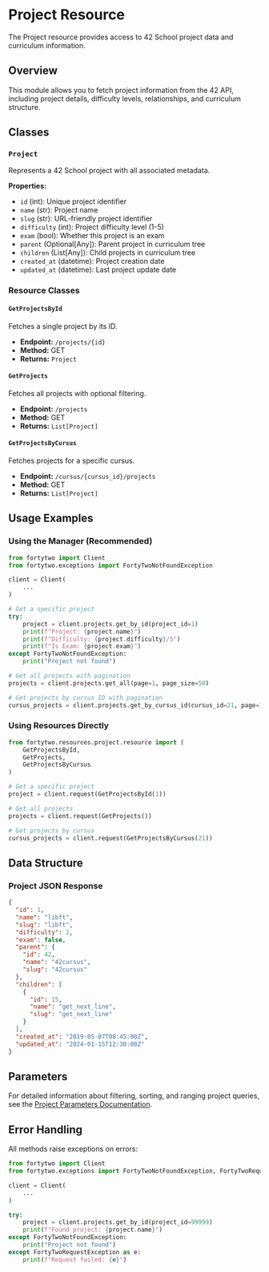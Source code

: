 # Project Resource

The Project resource provides access to 42 School project data and curriculum information.

## Overview

This module allows you to fetch project information from the 42 API, including project details, difficulty levels, relationships, and curriculum structure.

## Classes

### `Project`
Represents a 42 School project with all associated metadata.

**Properties:**
- `id` (int): Unique project identifier
- `name` (str): Project name
- `slug` (str): URL-friendly project identifier
- `difficulty` (int): Project difficulty level (1-5)
- `exam` (bool): Whether this project is an exam
- `parent` (Optional[Any]): Parent project in curriculum tree
- `children` (List[Any]): Child projects in curriculum tree
- `created_at` (datetime): Project creation date
- `updated_at` (datetime): Last project update date

### Resource Classes

#### `GetProjectsById`
Fetches a single project by its ID.
- **Endpoint:** `/projects/{id}`
- **Method:** GET
- **Returns:** `Project`

#### `GetProjects`
Fetches all projects with optional filtering.
- **Endpoint:** `/projects`
- **Method:** GET
- **Returns:** `List[Project]`

#### `GetProjectsByCursus`
Fetches projects for a specific cursus.
- **Endpoint:** `/cursus/{cursus_id}/projects`
- **Method:** GET
- **Returns:** `List[Project]`

## Usage Examples

### Using the Manager (Recommended)

```python
from fortytwo import Client
from fortytwo.exceptions import FortyTwoNotFoundException

client = Client(
    ...
)

# Get a specific project
try:
    project = client.projects.get_by_id(project_id=1)
    print(f"Project: {project.name}")
    print(f"Difficulty: {project.difficulty}/5")
    print(f"Is Exam: {project.exam}")
except FortyTwoNotFoundException:
    print("Project not found")

# Get all projects with pagination
projects = client.projects.get_all(page=1, page_size=50)

# Get projects by cursus ID with pagination
cursus_projects = client.projects.get_by_cursus_id(cursus_id=21, page=1, page_size=25)
```

### Using Resources Directly

```python
from fortytwo.resources.project.resource import (
    GetProjectsById,
    GetProjects,
    GetProjectsByCursus
)

# Get a specific project
project = client.request(GetProjectsById(1))

# Get all projects
projects = client.request(GetProjects())

# Get projects by cursus
cursus_projects = client.request(GetProjectsByCursus(21))
```

## Data Structure

### Project JSON Response
```json
{
  "id": 1,
  "name": "libft",
  "slug": "libft",
  "difficulty": 2,
  "exam": false,
  "parent": {
    "id": 42,
    "name": "42cursus",
    "slug": "42cursus"
  },
  "children": [
    {
      "id": 15,
      "name": "get_next_line",
      "slug": "get_next_line"
    }
  ],
  "created_at": "2019-05-07T08:45:00Z",
  "updated_at": "2024-01-15T12:30:00Z"
}
```

## Parameters

For detailed information about filtering, sorting, and ranging project queries, see the [Project Parameters Documentation](parameter/README.md).

## Error Handling

All methods raise exceptions on errors:

```python
from fortytwo import Client
from fortytwo.exceptions import FortyTwoNotFoundException, FortyTwoRequestException

client = Client(
    ...
)

try:
    project = client.projects.get_by_id(project_id=99999)
    print(f"Found project: {project.name}")
except FortyTwoNotFoundException:
    print("Project not found")
except FortyTwoRequestException as e:
    print(f"Request failed: {e}")
```
